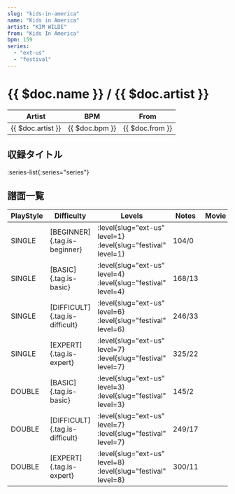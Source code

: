 ```yaml
---
slug: "kids-in-america"
name: "Kids in America"
artist: "KIM WILDE"
from: "Kids In America"
bpm: 159
series:
  - "ext-us"
  - "festival"
---
```


# {{ $doc.name }} / {{ $doc.artist }}

|Artist|BPM|From|
|------|---|----|
|{{ $doc.artist }}|{{ $doc.bpm }}|{{ $doc.from }}|

## 収録タイトル

:series-list{:series="series"}

## 譜面一覧

|PlayStyle|Difficulty|Levels|Notes|Movie|
|---------|----------|------|-----|-----|
|SINGLE|[BEGINNER]{.tag.is-beginner}|:level{slug="ext-us" level=1} :level{slug="festival" level=1}|104/0||
|SINGLE|[BASIC]{.tag.is-basic}|:level{slug="ext-us" level=4} :level{slug="festival" level=4}|168/13||
|SINGLE|[DIFFICULT]{.tag.is-difficult}|:level{slug="ext-us" level=6} :level{slug="festival" level=6}|246/33||
|SINGLE|[EXPERT]{.tag.is-expert}|:level{slug="ext-us" level=7} :level{slug="festival" level=7}|325/22||
|DOUBLE|[BASIC]{.tag.is-basic}|:level{slug="ext-us" level=3} :level{slug="festival" level=3}|145/2||
|DOUBLE|[DIFFICULT]{.tag.is-difficult}|:level{slug="ext-us" level=7} :level{slug="festival" level=7}|249/17||
|DOUBLE|[EXPERT]{.tag.is-expert}|:level{slug="ext-us" level=8} :level{slug="festival" level=8}|300/11||
